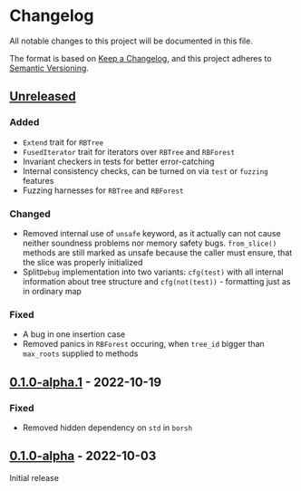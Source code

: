 # Changelog
All notable changes to this project will be documented in this file.

The format is based on [Keep a Changelog](https://keepachangelog.com/en/1.0.0/),
and this project adheres to [Semantic Versioning](https://semver.org/spec/v2.0.0.html).

## [Unreleased]
### Added
- `Extend` trait for `RBTree`
- `FusedIterator` trait for iterators over `RBTree` and `RBForest`
- Invariant checkers in tests for better error-catching
- Internal consistency checks, can be turned on via `test` or `fuzzing` features
- Fuzzing harnesses for `RBTree` and `RBForest`

### Changed
- Removed internal use of `unsafe` keyword, as it actually can not cause neither soundness problems nor memory safety bugs.
`from_slice()` methods are still marked as unsafe because the caller must ensure, that the slice was properly initialized
- Split`Debug` implementation into two variants: `cfg(test)` with all internal information about tree structure and `cfg(not(test))` - formatting just as in ordinary map

### Fixed
- A bug in one insertion case
- Removed panics in `RBForest` occuring, when `tree_id` bigger than `max_roots` supplied to methods

## [0.1.0-alpha.1] - 2022-10-19
### Fixed
- Removed hidden dependency on `std` in `borsh`
## [0.1.0-alpha] - 2022-10-03
Initial release

[Unreleased]: https://github.com/solcery/slice-rbtree/compare/dev...HEAD
[0.1.0-alpha.1]: https://github.com/solcery/slice-rbtree/compare/v0.1.0-alpha...v0.1.0-alpha.1
[0.1.0-alpha]: https://github.com/solcery/slice-rbtree/releases/tag/v0.1.0-alpha
